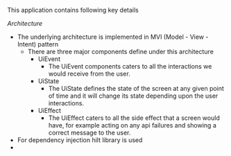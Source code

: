 This application contains following key details

*Architecture*

- The underlying architecture is implemented in MVI (Model - View - Intent) pattern
    - There are three major components define under this architecture
      - UiEvent
        - The UiEvent components caters to all the interactions we would receive from the user.
      - UiState
        - The UiState defines the state of the screen at any given point of time and it will change its state depending upon the user interactions.
      - UiEffect
        - The UiEffect caters to all the side effect that a screen would have, for example acting on any api failures and showing a correct message to the user.
- For dependency injection hilt library is used
- 
